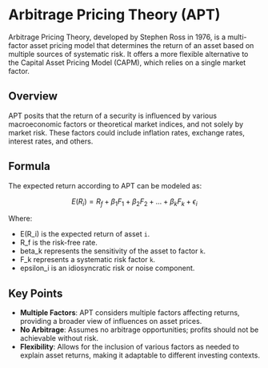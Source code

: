 
# Arbitrage Pricing Theory (APT)

Arbitrage Pricing Theory, developed by Stephen Ross in 1976, is a multi-factor asset pricing model that determines the return of an asset based on multiple sources of systematic risk. It offers a more flexible alternative to the Capital Asset Pricing Model (CAPM), which relies on a single market factor.

## Overview

APT posits that the return of a security is influenced by various macroeconomic factors or theoretical market indices, and not solely by market risk. These factors could include inflation rates, exchange rates, interest rates, and others.

## Formula

The expected return according to APT can be modeled as:

```math
E(R_i) = R_f + \beta_1 F_1 + \beta_2 F_2 + \dots + \beta_k F_k + \epsilon_i
```

Where:
- E(R_i) is the expected return of asset `i`.
- R_f is the risk-free rate.
- beta_k represents the sensitivity of the asset to factor `k`.
- F_k represents a systematic risk factor `k`.
- epsilon_i is an idiosyncratic risk or noise component.

## Key Points

- **Multiple Factors**: APT considers multiple factors affecting returns, providing a broader view of influences on asset prices.
- **No Arbitrage**: Assumes no arbitrage opportunities; profits should not be achievable without risk.
- **Flexibility**: Allows for the inclusion of various factors as needed to explain asset returns, making it adaptable to different investing contexts.
